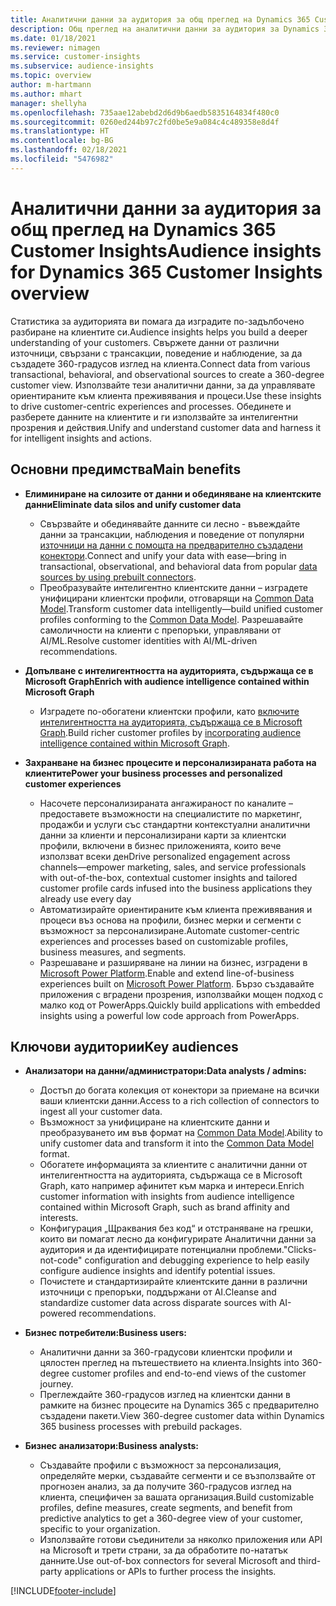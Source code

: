 ```yaml
---
title: Аналитични данни за аудитория за общ преглед на Dynamics 365 Customer Insights
description: Общ преглед на аналитични данни за аудитория за Dynamics 365 Customer Insights.
ms.date: 01/18/2021
ms.reviewer: nimagen
ms.service: customer-insights
ms.subservice: audience-insights
ms.topic: overview
author: m-hartmann
ms.author: mhart
manager: shellyha
ms.openlocfilehash: 735aae12abebd2d6d9b6aedb5835164834f480c0
ms.sourcegitcommit: 0260ed244b97c2fd0be5e9a084c4c489358e8d4f
ms.translationtype: HT
ms.contentlocale: bg-BG
ms.lasthandoff: 02/18/2021
ms.locfileid: "5476982"
---
```

# <a name="audience-insights-for-dynamics-365-customer-insights-overview"></a><span data-ttu-id="84755-103">Аналитични данни за аудитория за общ преглед на Dynamics 365 Customer Insights</span><span class="sxs-lookup"><span data-stu-id="84755-103">Audience insights for Dynamics 365 Customer Insights overview</span></span>

<span data-ttu-id="84755-104">Статистика за аудиторията ви помага да изградите по-задълбочено разбиране на клиентите си.</span><span class="sxs-lookup"><span data-stu-id="84755-104">Audience insights helps you build a deeper understanding of your customers.</span></span> <span data-ttu-id="84755-105">Свържете данни от различни източници, свързани с трансакции, поведение и наблюдение, за да създадете 360-градусов изглед на клиента.</span><span class="sxs-lookup"><span data-stu-id="84755-105">Connect data from various transactional, behavioral, and observational sources to create a 360-degree customer view.</span></span> <span data-ttu-id="84755-106">Използвайте тези аналитични данни, за да управлявате ориентираните към клиента преживявания и процеси.</span><span class="sxs-lookup"><span data-stu-id="84755-106">Use these insights to drive customer-centric experiences and processes.</span></span> <span data-ttu-id="84755-107">Обединете и разберете данните на клиентите и ги използвайте за интелигентни прозрения и действия.</span><span class="sxs-lookup"><span data-stu-id="84755-107">Unify and understand customer data and harness it for intelligent insights and actions.</span></span>

## <a name="main-benefits"></a><span data-ttu-id="84755-108">Основни предимства</span><span class="sxs-lookup"><span data-stu-id="84755-108">Main benefits</span></span> 

- <span data-ttu-id="84755-109">**Елиминиране на силозите от данни и обединяване на клиентските данни**</span><span class="sxs-lookup"><span data-stu-id="84755-109">**Eliminate data silos and unify customer data**</span></span>

  - <span data-ttu-id="84755-110">Свързвайте и обединявайте данните си лесно - въвеждайте данни за трансакции, наблюдения и поведение от популярни [източници на данни с помощта на предварително създадени конектори](data-sources.md).</span><span class="sxs-lookup"><span data-stu-id="84755-110">Connect and unify your data with ease—bring in transactional, observational, and behavioral data from popular [data sources by using prebuilt connectors](data-sources.md).</span></span>
  - <span data-ttu-id="84755-111">Преобразувайте интелигентно клиентските данни – изградете унифицирани клиентски профили, отговарящи на [Common Data Model](https://docs.microsoft.com/common-data-model/).</span><span class="sxs-lookup"><span data-stu-id="84755-111">Transform customer data intelligently—build unified customer profiles conforming to the [Common Data Model](https://docs.microsoft.com/common-data-model/).</span></span> <span data-ttu-id="84755-112">Разрешавайте самоличности на клиенти с препоръки, управлявани от AI/ML.</span><span class="sxs-lookup"><span data-stu-id="84755-112">Resolve customer identities with AI/ML-driven recommendations.</span></span>

- <span data-ttu-id="84755-113">**Допълване с интелигентността на аудиторията, съдържаща се в Microsoft Graph**</span><span class="sxs-lookup"><span data-stu-id="84755-113">**Enrich with audience intelligence contained within Microsoft Graph**</span></span>

  - <span data-ttu-id="84755-114">Изградете по-обогатени клиентски профили, като [включите интелигентността на аудиторията, съдържаща се в Microsoft Graph](enrichment-microsoft-graph.md).</span><span class="sxs-lookup"><span data-stu-id="84755-114">Build richer customer profiles by [incorporating audience intelligence contained within Microsoft Graph](enrichment-microsoft-graph.md).</span></span>  

- <span data-ttu-id="84755-115">**Захранване на бизнес процесите и персонализираната работа на клиентите**</span><span class="sxs-lookup"><span data-stu-id="84755-115">**Power your business processes and personalized customer experiences**</span></span>

  - <span data-ttu-id="84755-116">Насочете персонализираната ангажираност по каналите – предоставете възможности на специалистите по маркетинг, продажби и услуги със стандартни контекстуални аналитични данни за клиенти и персонализирани карти за клиентски профили, включени в бизнес приложенията, които вече използват всеки ден</span><span class="sxs-lookup"><span data-stu-id="84755-116">Drive personalized engagement across channels—empower marketing, sales, and service professionals with out-of-the-box, contextual customer insights and tailored customer profile cards infused into the business applications they already use every day</span></span>
  - <span data-ttu-id="84755-117">Автоматизирайте ориентираните към клиента преживявания и процеси въз основа на профили, бизнес мерки и сегменти с възможност за персонализиране.</span><span class="sxs-lookup"><span data-stu-id="84755-117">Automate customer-centric experiences and processes based on customizable profiles, business measures, and segments.</span></span>
  - <span data-ttu-id="84755-118">Разрешаване и разширяване на линии на бизнес, изградени в [Microsoft Power Platform](https://powerplatform.microsoft.com/).</span><span class="sxs-lookup"><span data-stu-id="84755-118">Enable and extend line-of-business experiences built on [Microsoft Power Platform](https://powerplatform.microsoft.com/).</span></span> <span data-ttu-id="84755-119">Бързо създавайте приложения с вградени прозрения, използвайки мощен подход с малко код от PowerApps.</span><span class="sxs-lookup"><span data-stu-id="84755-119">Quickly build applications with embedded insights using a powerful low code approach from PowerApps.</span></span>  

## <a name="key-audiences"></a><span data-ttu-id="84755-120">Ключови аудитории</span><span class="sxs-lookup"><span data-stu-id="84755-120">Key audiences</span></span>

- <span data-ttu-id="84755-121">**Анализатори на данни/администратори:**</span><span class="sxs-lookup"><span data-stu-id="84755-121">**Data analysts / admins:**</span></span>

  - <span data-ttu-id="84755-122">Достъп до богата колекция от конектори за приемане на всички ваши клиентски данни.</span><span class="sxs-lookup"><span data-stu-id="84755-122">Access to a rich collection of connectors to ingest all your customer data.</span></span>
  - <span data-ttu-id="84755-123">Възможност за унифициране на клиентските данни и преобразуването им във формат на [Common Data Model](https://docs.microsoft.com/common-data-model/).</span><span class="sxs-lookup"><span data-stu-id="84755-123">Ability to unify customer data and transform it into the [Common Data Model](https://docs.microsoft.com/common-data-model/) format.</span></span>
  - <span data-ttu-id="84755-124">Обогатете информацията за клиентите с аналитични данни от интелигентността на аудиторията, съдържаща се в Microsoft Graph, като например афинитет към марка и интереси.</span><span class="sxs-lookup"><span data-stu-id="84755-124">Enrich customer information with insights from audience intelligence contained within Microsoft Graph, such as brand affinity and interests.</span></span>
  - <span data-ttu-id="84755-125">Конфигурация „Щраквания без код“ и отстраняване на грешки, които ви помагат лесно да конфигурирате Аналитични данни за аудитория и да идентифицирате потенциални проблеми.</span><span class="sxs-lookup"><span data-stu-id="84755-125">"Clicks-not-code" configuration and debugging experience to help easily configure audience insights and identify potential issues.</span></span>
  - <span data-ttu-id="84755-126">Почистете и стандартизирайте клиентските данни в различни източници с препоръки, поддържани от AI.</span><span class="sxs-lookup"><span data-stu-id="84755-126">Cleanse and standardize customer data across disparate sources with AI-powered recommendations.</span></span>  

- <span data-ttu-id="84755-127">**Бизнес потребители:**</span><span class="sxs-lookup"><span data-stu-id="84755-127">**Business users:**</span></span>

  - <span data-ttu-id="84755-128">Аналитични данни за 360-градусови клиентски профили и цялостен преглед на пътешествието на клиента.</span><span class="sxs-lookup"><span data-stu-id="84755-128">Insights into 360-degree customer profiles and end-to-end views of the customer journey.</span></span>
  - <span data-ttu-id="84755-129">Преглеждайте 360-градусов изглед на клиентски данни в рамките на бизнес процесите на Dynamics 365 с предварително създадени пакети.</span><span class="sxs-lookup"><span data-stu-id="84755-129">View 360-degree customer data within Dynamics 365 business processes with prebuild packages.</span></span>

- <span data-ttu-id="84755-130">**Бизнес анализатори:**</span><span class="sxs-lookup"><span data-stu-id="84755-130">**Business analysts:**</span></span>

  - <span data-ttu-id="84755-131">Създавайте профили с възможност за персонализация, определяйте мерки, създавайте сегменти и се възползвайте от прогнозен анализ, за да получите 360-градусов изглед на клиента, специфичен за вашата организация.</span><span class="sxs-lookup"><span data-stu-id="84755-131">Build customizable profiles, define measures, create segments, and benefit from predictive analytics to get a 360-degree view of your customer, specific to your organization.</span></span>  
  - <span data-ttu-id="84755-132">Използвайте готови съединители за няколко приложения или API на Microsoft и трети страни, за да обработите по-нататък данните.</span><span class="sxs-lookup"><span data-stu-id="84755-132">Use out-of-box connectors for several Microsoft and third-party applications or APIs to further process the insights.</span></span>


[!INCLUDE[footer-include](../includes/footer-banner.md)]
